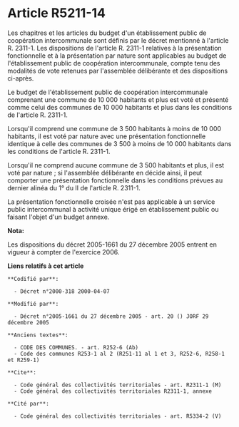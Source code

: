 # Article R5211-14

Les chapitres et les articles du budget d'un établissement public de coopération intercommunale sont définis par le décret
mentionné à l'article R. 2311-1. Les dispositions de l'article R. 2311-1 relatives à la présentation fonctionnelle et à la
présentation par nature sont applicables au budget de l'établissement public de coopération intercommunale, compte tenu des
modalités de vote retenues par l'assemblée délibérante et des dispositions ci-après.

Le budget de l'établissement public de coopération intercommunale comprenant une commune de 10 000 habitants et plus est voté
et présenté comme celui des communes de 10 000 habitants et plus dans les conditions de l'article R. 2311-1.

Lorsqu'il comprend une commune de 3 500 habitants à moins de 10 000 habitants, il est voté par nature avec une présentation
fonctionnelle identique à celle des communes de 3 500 à moins de 10 000 habitants dans les conditions de l'article R. 2311-1.

Lorsqu'il ne comprend aucune commune de 3 500 habitants et plus, il est voté par nature ; si l'assemblée délibérante en
décide ainsi, il peut comporter une présentation fonctionnelle dans les conditions prévues au dernier alinéa du 1° du II de
l'article R. 2311-1.

La présentation fonctionnelle croisée n'est pas applicable à un service public intercommunal à activité unique érigé en
établissement public ou faisant l'objet d'un budget annexe.

**Nota:**

Les dispositions du décret 2005-1661 du 27 décembre 2005 entrent en vigueur à compter de l'exercice 2006.

**Liens relatifs à cet article**

	**Codifié par**:

	  - Décret n°2000-318 2000-04-07

	**Modifié par**:

	  - Décret n°2005-1661 du 27 décembre 2005 - art. 20 () JORF 29 décembre 2005

	**Anciens textes**:

	  - CODE DES COMMUNES. - art. R252-6 (Ab)
	  - Code des communes R253-1 al 2 (R251-11 al 1 et 3, R252-6, R258-1 et R259-1)

	**Cite**:

	  - Code général des collectivités territoriales - art. R2311-1 (M)
	  - Code général des collectivités territoriales R2311-1, annexe

	**Cité par**:

	  - Code général des collectivités territoriales - art. R5334-2 (V)
